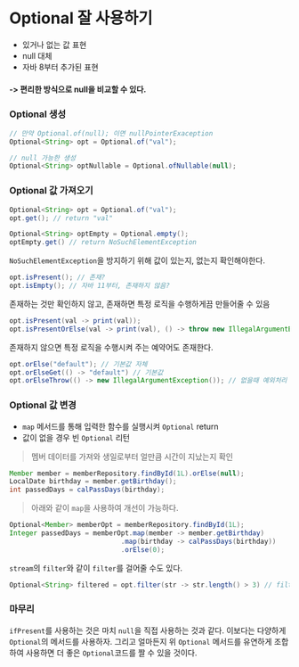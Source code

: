# Optional 잘 사용하기
- 있거나 없는 값 표현
- null 대체
- 자바 8부터 추가된 표현

#### -> 편리한 방식으로 null을 비교할 수 있다.

### Optional 생성
```java
// 만약 Optional.of(null); 이면 nullPointerExaception
Optional<String> opt = Optional.of("val");

// null 가능한 생성
Optional<String> optNullable = Optional.ofNullable(null);
```

### Optional 값 가져오기
```java
Optional<String> opt = Optional.of("val");
opt.get(); // return "val"

Optional<String> optEmpty = Optional.empty();
optEmpty.get() // return NoSuchElementException
```

```NoSuchElementException```을 방지하기 위해 값이 있는지, 없는지 확인해야한다.

```java
opt.isPresent(); // 존재?
opt.isEmpty(); // 자바 11부터, 존재하지 않음?
```

존재하는 것만 확인하지 않고, 존재하면 특정 로직을 수행하게끔 만들어줄 수 있음
```java
opt.isPresent(val -> print(val));
opt.isPresentOrElse(val -> print(val), () -> throw new IllegalArgumentException());
```

존재하지 않으면 특정 로직을 수행시켜 주는 예약어도 존재한다.
```java
opt.orElse("default"); // 기본값 자체
opt.orElseGet(() -> "default") // 기본값
opt.orElseThrow(() -> new IllegalArgumentException()); // 없을때 예외처리
```

### Optional 값 변경
- ```map``` 메서드를 통해 입력한 함수를 실행시켜 ```Optional``` return
- 값이 없을 경우 빈 ```Optional``` 리턴

> 멤버 데이터를 가져와 생일로부터 얼만큼 시간이 지났는지 확인
```java
Member member = memberRepository.findById(1L).orElse(null);
LocalDate birthday = member.getBirthday();
int passedDays = calPassDays(birthday);
```

> 아래와 같이 ```map```을 사용하여 개선이 가능하다.
```java
Optional<Member> memberOpt = memberRepository.findById(1L);
Integer passedDays = memberOpt.map(member -> member.getBirthday)
                            .map(birthday -> calPassDays(birthday))
                            .orElse(0);
```
```stream```의 ```filter```와 같이 ```filter```를 걸어줄 수도 있다.
```java
Optional<String> filtered = opt.filter(str -> str.length() > 3) // filter를 충족하면, 기존 Optional을 반환
```

### 마무리
```ifPresent```를 사용하는 것은 마치 ```null```을 직접 사용하는 것과 같다.
이보다는 다양하게 ```Optional```의 메서드를 사용하자.
그리고 얼마든지 위 ```Optional``` 메서드를 유연하게 조합하여 사용하면 더 좋은 ```Optional```코드를 짤 수 있을 것이다.
